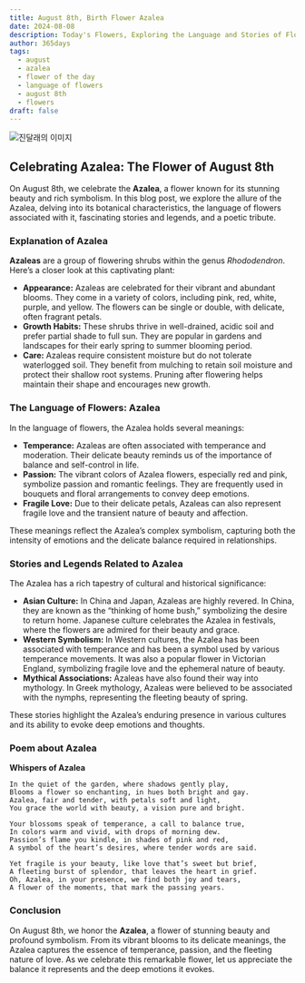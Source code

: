```yaml
---
title: August 8th, Birth Flower Azalea
date: 2024-08-08
description: Today's Flowers, Exploring the Language and Stories of Flowers Azalea
author: 365days
tags:
  - august
  - azalea
  - flower of the day
  - language of flowers
  - august 8th
  - flowers
draft: false
---
```


![진달래의 이미지](https://cdn.pixabay.com/photo/2018/05/15/03/08/azaleas-3402117_1280.jpg#center)

## Celebrating Azalea: The Flower of August 8th

On August 8th, we celebrate the **Azalea**, a flower known for its stunning beauty and rich symbolism. In this blog post, we explore the allure of the Azalea, delving into its botanical characteristics, the language of flowers associated with it, fascinating stories and legends, and a poetic tribute.

### Explanation of Azalea

**Azaleas** are a group of flowering shrubs within the genus *Rhododendron*. Here’s a closer look at this captivating plant:

- **Appearance:** Azaleas are celebrated for their vibrant and abundant blooms. They come in a variety of colors, including pink, red, white, purple, and yellow. The flowers can be single or double, with delicate, often fragrant petals.
- **Growth Habits:** These shrubs thrive in well-drained, acidic soil and prefer partial shade to full sun. They are popular in gardens and landscapes for their early spring to summer blooming period.
- **Care:** Azaleas require consistent moisture but do not tolerate waterlogged soil. They benefit from mulching to retain soil moisture and protect their shallow root systems. Pruning after flowering helps maintain their shape and encourages new growth.

### The Language of Flowers: Azalea

In the language of flowers, the Azalea holds several meanings:

- **Temperance:** Azaleas are often associated with temperance and moderation. Their delicate beauty reminds us of the importance of balance and self-control in life.
- **Passion:** The vibrant colors of Azalea flowers, especially red and pink, symbolize passion and romantic feelings. They are frequently used in bouquets and floral arrangements to convey deep emotions.
- **Fragile Love:** Due to their delicate petals, Azaleas can also represent fragile love and the transient nature of beauty and affection.

These meanings reflect the Azalea’s complex symbolism, capturing both the intensity of emotions and the delicate balance required in relationships.

### Stories and Legends Related to Azalea

The Azalea has a rich tapestry of cultural and historical significance:

- **Asian Culture:** In China and Japan, Azaleas are highly revered. In China, they are known as the “thinking of home bush,” symbolizing the desire to return home. Japanese culture celebrates the Azalea in festivals, where the flowers are admired for their beauty and grace.
- **Western Symbolism:** In Western cultures, the Azalea has been associated with temperance and has been a symbol used by various temperance movements. It was also a popular flower in Victorian England, symbolizing fragile love and the ephemeral nature of beauty.
- **Mythical Associations:** Azaleas have also found their way into mythology. In Greek mythology, Azaleas were believed to be associated with the nymphs, representing the fleeting beauty of spring.

These stories highlight the Azalea’s enduring presence in various cultures and its ability to evoke deep emotions and thoughts.

### Poem about Azalea

**Whispers of Azalea**

	In the quiet of the garden, where shadows gently play,
	Blooms a flower so enchanting, in hues both bright and gay.
	Azalea, fair and tender, with petals soft and light,
	You grace the world with beauty, a vision pure and bright.
	
	Your blossoms speak of temperance, a call to balance true,
	In colors warm and vivid, with drops of morning dew.
	Passion’s flame you kindle, in shades of pink and red,
	A symbol of the heart’s desires, where tender words are said.
	
	Yet fragile is your beauty, like love that’s sweet but brief,
	A fleeting burst of splendor, that leaves the heart in grief.
	Oh, Azalea, in your presence, we find both joy and tears,
	A flower of the moments, that mark the passing years.

### Conclusion

On August 8th, we honor the **Azalea**, a flower of stunning beauty and profound symbolism. From its vibrant blooms to its delicate meanings, the Azalea captures the essence of temperance, passion, and the fleeting nature of love. As we celebrate this remarkable flower, let us appreciate the balance it represents and the deep emotions it evokes.